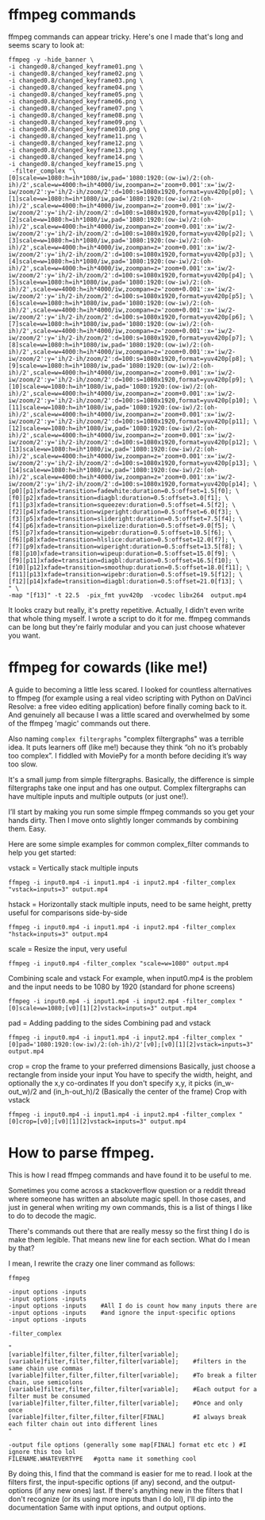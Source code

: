 # ffmpeg commands

ffmpeg commands can appear tricky. Here's one I made that's long and seems scary to look at:

```
ffmpeg -y -hide_banner \
-i changed0.8/changed_keyframe01.png \
-i changed0.8/changed_keyframe02.png \
-i changed0.8/changed_keyframe03.png \
-i changed0.8/changed_keyframe04.png \
-i changed0.8/changed_keyframe05.png \
-i changed0.8/changed_keyframe06.png \
-i changed0.8/changed_keyframe07.png \
-i changed0.8/changed_keyframe08.png \
-i changed0.8/changed_keyframe09.png \
-i changed0.8/changed_keyframe010.png \
-i changed0.8/changed_keyframe11.png \
-i changed0.8/changed_keyframe12.png \
-i changed0.8/changed_keyframe13.png \
-i changed0.8/changed_keyframe14.png \
-i changed0.8/changed_keyframe15.png \
 -filter_complex "\
[0]scale=w=1080:h=ih*1080/iw,pad='1080:1920:(ow-iw)/2:(oh-ih)/2',scale=w=4000:h=ih*4000/iw,zoompan=z='zoom+0.001':x='iw/2-iw/zoom/2':y='ih/2-ih/zoom/2':d=100:s=1080x1920,format=yuv420p[p0]; \
[1]scale=w=1080:h=ih*1080/iw,pad='1080:1920:(ow-iw)/2:(oh-ih)/2',scale=w=4000:h=ih*4000/iw,zoompan=z='zoom+0.001':x='iw/2-iw/zoom/2':y='ih/2-ih/zoom/2':d=100:s=1080x1920,format=yuv420p[p1]; \
[2]scale=w=1080:h=ih*1080/iw,pad='1080:1920:(ow-iw)/2:(oh-ih)/2',scale=w=4000:h=ih*4000/iw,zoompan=z='zoom+0.001':x='iw/2-iw/zoom/2':y='ih/2-ih/zoom/2':d=100:s=1080x1920,format=yuv420p[p2]; \
[3]scale=w=1080:h=ih*1080/iw,pad='1080:1920:(ow-iw)/2:(oh-ih)/2',scale=w=4000:h=ih*4000/iw,zoompan=z='zoom+0.001':x='iw/2-iw/zoom/2':y='ih/2-ih/zoom/2':d=100:s=1080x1920,format=yuv420p[p3]; \
[4]scale=w=1080:h=ih*1080/iw,pad='1080:1920:(ow-iw)/2:(oh-ih)/2',scale=w=4000:h=ih*4000/iw,zoompan=z='zoom+0.001':x='iw/2-iw/zoom/2':y='ih/2-ih/zoom/2':d=100:s=1080x1920,format=yuv420p[p4]; \
[5]scale=w=1080:h=ih*1080/iw,pad='1080:1920:(ow-iw)/2:(oh-ih)/2',scale=w=4000:h=ih*4000/iw,zoompan=z='zoom+0.001':x='iw/2-iw/zoom/2':y='ih/2-ih/zoom/2':d=100:s=1080x1920,format=yuv420p[p5]; \
[6]scale=w=1080:h=ih*1080/iw,pad='1080:1920:(ow-iw)/2:(oh-ih)/2',scale=w=4000:h=ih*4000/iw,zoompan=z='zoom+0.001':x='iw/2-iw/zoom/2':y='ih/2-ih/zoom/2':d=100:s=1080x1920,format=yuv420p[p6]; \
[7]scale=w=1080:h=ih*1080/iw,pad='1080:1920:(ow-iw)/2:(oh-ih)/2',scale=w=4000:h=ih*4000/iw,zoompan=z='zoom+0.001':x='iw/2-iw/zoom/2':y='ih/2-ih/zoom/2':d=100:s=1080x1920,format=yuv420p[p7]; \
[8]scale=w=1080:h=ih*1080/iw,pad='1080:1920:(ow-iw)/2:(oh-ih)/2',scale=w=4000:h=ih*4000/iw,zoompan=z='zoom+0.001':x='iw/2-iw/zoom/2':y='ih/2-ih/zoom/2':d=100:s=1080x1920,format=yuv420p[p8]; \
[9]scale=w=1080:h=ih*1080/iw,pad='1080:1920:(ow-iw)/2:(oh-ih)/2',scale=w=4000:h=ih*4000/iw,zoompan=z='zoom+0.001':x='iw/2-iw/zoom/2':y='ih/2-ih/zoom/2':d=100:s=1080x1920,format=yuv420p[p9]; \
[10]scale=w=1080:h=ih*1080/iw,pad='1080:1920:(ow-iw)/2:(oh-ih)/2',scale=w=4000:h=ih*4000/iw,zoompan=z='zoom+0.001':x='iw/2-iw/zoom/2':y='ih/2-ih/zoom/2':d=100:s=1080x1920,format=yuv420p[p10]; \
[11]scale=w=1080:h=ih*1080/iw,pad='1080:1920:(ow-iw)/2:(oh-ih)/2',scale=w=4000:h=ih*4000/iw,zoompan=z='zoom+0.001':x='iw/2-iw/zoom/2':y='ih/2-ih/zoom/2':d=100:s=1080x1920,format=yuv420p[p11]; \
[12]scale=w=1080:h=ih*1080/iw,pad='1080:1920:(ow-iw)/2:(oh-ih)/2',scale=w=4000:h=ih*4000/iw,zoompan=z='zoom+0.001':x='iw/2-iw/zoom/2':y='ih/2-ih/zoom/2':d=100:s=1080x1920,format=yuv420p[p12]; \
[13]scale=w=1080:h=ih*1080/iw,pad='1080:1920:(ow-iw)/2:(oh-ih)/2',scale=w=4000:h=ih*4000/iw,zoompan=z='zoom+0.001':x='iw/2-iw/zoom/2':y='ih/2-ih/zoom/2':d=100:s=1080x1920,format=yuv420p[p13]; \
[14]scale=w=1080:h=ih*1080/iw,pad='1080:1920:(ow-iw)/2:(oh-ih)/2',scale=w=4000:h=ih*4000/iw,zoompan=z='zoom+0.001':x='iw/2-iw/zoom/2':y='ih/2-ih/zoom/2':d=100:s=1080x1920,format=yuv420p[p14]; \
[p0][p1]xfade=transition=fadewhite:duration=0.5:offset=1.5[f0]; \
[f0][p2]xfade=transition=diagbl:duration=0.5:offset=3.0[f1]; \
[f1][p3]xfade=transition=squeezev:duration=0.5:offset=4.5[f2]; \
[f2][p4]xfade=transition=wiperight:duration=0.5:offset=6.0[f3]; \
[f3][p5]xfade=transition=slideright:duration=0.5:offset=7.5[f4]; \
[f4][p6]xfade=transition=pixelize:duration=0.5:offset=9.0[f5]; \
[f5][p7]xfade=transition=wipebr:duration=0.5:offset=10.5[f6]; \
[f6][p8]xfade=transition=hlslice:duration=0.5:offset=12.0[f7]; \
[f7][p9]xfade=transition=wiperight:duration=0.5:offset=13.5[f8]; \
[f8][p10]xfade=transition=wipeup:duration=0.5:offset=15.0[f9]; \
[f9][p11]xfade=transition=diagbl:duration=0.5:offset=16.5[f10]; \
[f10][p12]xfade=transition=smoothup:duration=0.5:offset=18.0[f11]; \
[f11][p13]xfade=transition=wipebr:duration=0.5:offset=19.5[f12]; \
[f12][p14]xfade=transition=diagbl:duration=0.5:offset=21.0[f13]; \
" \
-map "[f13]" -t 22.5  -pix_fmt yuv420p  -vcodec libx264  output.mp4
```

It looks crazy but really, it's pretty repetitive. Actually, I didn't even write that whole thing myself. I wrote a script to do it for me. ffmpeg commands can be long but they're fairly modular and you can just choose whatever you want. 

# ffmpeg for cowards (like me!)

A guide to becoming a little less scared. I looked for countless alternatives to ffmpeg (for example using a real video scripting with Python on DaVinci Resolve: a free video editing application) before finally coming back to it. And genuinely all because I was a little scared and overwhelmed by some of the ffmpeg 'magic' commands out there. 

Also naming ```complex filtergraphs``` "complex filtergraphs" was a terrible idea. It puts learners off (like me!) because they think “oh no it’s probably too complex”. I fiddled with MoviePy for a month before deciding it’s way too slow.

It's a small jump from simple filtergraphs. Basically, the difference is simple filtergraphs take one input and has one output. Complex filtergraphs can have multiple inputs and multiple outputs (or just one!).

I’ll start by making you run some simple ffmpeg commands so you get your hands dirty. Then I move onto slightly longer commands by combining them. Easy.

Here are some simple examples for common complex_filter commands to help you get started:

vstack = Vertically stack multiple inputs
```
ffmpeg -i input0.mp4 -i input1.mp4 -i input2.mp4 -filter_complex "vstack=inputs=3" output.mp4
```

hstack = Horizontally stack multiple inputs, need to be same height, pretty useful for comparisons side-by-side
```
ffmpeg -i input0.mp4 -i input1.mp4 -i input2.mp4 -filter_complex "hstack=inputs=3" output.mp4
```

scale = Resize the input, very useful
```
ffmpeg -i input0.mp4 -filter_complex "scale=w=1080" output.mp4
```

Combining scale and vstack
For example, when input0.mp4 is the problem and the input needs to be 1080 by 1920 (standard for phone screens)
```
ffmpeg -i input0.mp4 -i input1.mp4 -i input2.mp4 -filter_complex "[0]scale=w=1080;[v0][1][2]vstack=inputs=3" output.mp4
```

pad = Adding padding to the sides
Combining pad and vstack
```
ffmpeg -i input0.mp4 -i input1.mp4 -i input2.mp4 -filter_complex "[0]pad='1080:1920:(ow-iw)/2:(oh-ih)/2'[v0];[v0][1][2]vstack=inputs=3" output.mp4
```

crop = crop the frame to your preferred dimensions
Basically, just choose a rectangle from inside your input
You have to specify the width, height, and optionally the x,y co-ordinates
If you don't specify x,y, it picks (in_w-out_w)/2 and (in_h-out_h)/2 (Basically the center of the frame)
Crop with vstack
```
ffmpeg -i input0.mp4 -i input1.mp4 -i input2.mp4 -filter_complex "[0]crop=[v0];[v0][1][2]vstack=inputs=3" output.mp4
```

# How to parse ffmpeg. 
This is how I read ffmpeg commands and have found it to be useful to me. 

Sometimes you come across a stackoverflow question or a reddit thread where someone has written an absolute magic spell. In those cases, and just in general when writing my own commands, this is a list of things I like to do to decode the magic.

There's commands out there that are really messy so the first thing I do is make them legible. That means new line for each section. What do I mean by that?

I mean, I rewrite the crazy one liner command as follows:

```
ffmpeg

-input options -inputs
-input options -inputs
-input options -inputs    #All I do is count how many inputs there are
-input options -inputs    #and ignore the input-specific options
-input options -inputs

-filter_complex

"
[variable]filter,filter,filter,filter[variable];
[variable]filter,filter,filter,filter[variable];    #filters in the same chain use commas
[variable]filter,filter,filter,filter[variable];    #To break a filter chain, use semicolons
[variable]filter,filter,filter,filter[variable];    #Each output for a filter must be consumed
[variable]filter,filter,filter,filter[variable];    #Once and only once
[variable]filter,filter,filter,filter[FINAL]        #I always break each filter chain out into different lines
"

-output file options (generally some map[FINAL] format etc etc ) #I ignore this too lol
FILENAME.WHATEVERTYPE   #gotta name it something cool
```

By doing this, I find that the command is easier for me to read.
I look at the filters first, the input-specific options (if any) second, and the output-options (if any new ones) last.
If there's anything new in the filters that I don't recognize (or its using more inputs than I do lol), I'll dip into the documentation
Same with input options, and output options.
